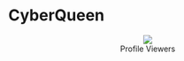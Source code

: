 # CyberQueen


<div align="center"><img src="https://profile-counter.glitch.me/Nico11224/count.svg" /><br>Profile Viewers</div>
